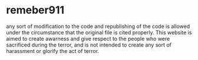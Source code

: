 # remeber911
any sort of modification to the code and republishing of the code is allowed under the circumstance that the original file is cited properly. This website is aimed to create awarness and give respect to the people who were sacrificed during the terror, and is not intended to create any sort of harassment or glorify the act of terror.
